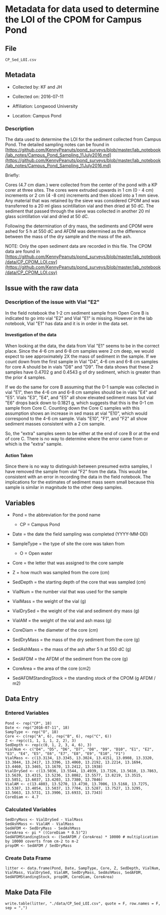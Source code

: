 # Metadata for data used to determine the LOI of the CPOM for Campus Pond

## File

`CP_Sed_LOI.csv`

## Metadata

* Collected by: KF and JH

* Collected on: 2016-07-11

* Affiliation: Longwood University

* Location: Campus Pond

### Description

The data used to determine the LOI for the sediment collected from Campus Pond. The detailed sampling notes can be found in [https://github.com/KennyPeanuts/pond_surveys/blob/master/lab_notebook/lab_notes/Campus_Pond_Sampling_11July2016.md](https://github.com/KennyPeanuts/pond_surveys/blob/master/lab_notebook/lab_notes/Campus_Pond_Sampling_11July2016.md)

Briefly:

Cores (4.7 cm diam.) were collected from the center of the pond with a KP corer at three sites. The cores were extruded upwards in 1 cm (0 - 4 cm) increments or 2 cm (4 -8 cm) increments and then sliced into a 1 mm sieve. Any material that was retained by the sieve was considered CPOM and was transferred to a 20 ml glass scintillation vial and then dried at 50 dC. The sediment that passed through the sieve was collected in another 20 ml glass scintillation vial and dried at 50 dC. 

Following the determination of dry mass, the sediments and CPOM were ashed for 5 h at 550 dC and AFDM was determined as the difference between the mass of the dry sample and the mass of the ash.

NOTE: Only the open sediment data are recorded in this file. The CPOM data are found in [https://github.com/KennyPeanuts/pond_surveys/blob/master/lab_notebook/data/CP_CPOM_LOI.csv](https://github.com/KennyPeanuts/pond_surveys/blob/master/lab_notebook/data/CP_CPOM_LOI.csv)

## Issue with the raw data
### Description of the issue with Vial "E2"

In the field notebook the 1-2 cm sediment sample from Open Core B is indicated to go into vial "E2" and Vial "E1" is missing.  However in the lab notebook, Vial "E1" has data and it is in order in the data set.

#### Investigation of the data

When looking at the data, the data from Vial "E1" seems to be in the correct place. Since the 4-6 cm and 6-8 cm samples were 2 cm deep, we would expect to see approximately 2X the mass of sediment in the sample.  If we count down from the first sample in Vial "D4", 4-6 cm and 6-8 cm samples for core A should be in vials "D8" and "D9".  The data shows that these 2 samples have 0.4702 g and 0.4543 g of dry sediment, which is greater than the prior 4 samples.

If we do the same for core B assuming that the 0-1 sample was collected in vial "E1", then the 4-6 cm and 6-8 cm samples should be in vials "E4" and "E5".  Vials "E3", "E4", and "E5" all show elevated sediment mass but vial "E6" drops back down to 0.1821 g, which suggests that this is the 0-1 cm sample from Core C.  Counting down the Core C samples with this assumption shows an increase in sed mass at vial "E10", which would correspond to the 4-6 cm sample.  Vials "E10", "F1", and "F2" all show sediment masses consistent with a 2 cm sample.

So, the "extra" samples seem to be either at the end of core B or at the end of core C.  There is no way to determine where the error came from or which is the "extra" sample. 

#### Action Taken

Since there is no way to distinguish between presumed extra samples, I have removed the sample from vial "F2" from the data.  This would be consistent with an error in recording the data in the field notebook.  The implications for the estimates of sediment mass seem small because this sample is similar in magnitude to the other deep samples.

## Variables

* Pond = the abbreviation for the pond name
  * CP = Campus Pond
  
* Date = the date the field sampling was completed (YYYY-MM-DD)

* SampleType = the type of site the core was taken from
  * O = Open water
  
* Core = the letter that was assigned to the core sample 

* Z = how much was sampled from the core (cm)

* SedDepth = the starting depth of the core that was sampled (cm) 

* VialNum = the number vial that was used for the sample

* VialMass = the weight of the vial (g)

* VialDrySed = the weight of the vial and sediment dry mass (g)

* VialAM = the weight of the vial and ash mass (g)

* CoreDiam = the diameter of the core (cm)

* SedDryMass = the mass of the dry sediment from the core (g)

* SedAshMass = the mass of the ash after 5 h at 550 dC (g)

* SedAFDM = the AFDM of the sediment from the core (g)

* CoreArea = the area of the core (cm2)

* SedAFDMStandingStock = the standing stock of the CPOM (g AFDM / m2)

## Data Entry
### Entered Variables 
    
    Pond <- rep("CP", 18)
    Date <- rep("2016-07-11", 18)
    SampType <- rep("O", 18)
    Core <- c(rep("A", 6), rep("B", 6), rep("C", 6))
    Z <- rep(c(1, 1, 1, 1, 2, 2), 3)
    SedDepth <- rep(c(0, 1, 2, 3, 4, 6), 3) 
    VialNum <- c("D4", "D5", "D6", "D7", "D8", "D9", "D10", "E1", "E2", "E3", "E4", "E5", "E6", "E7", "E8", "E9", "E10", "F1")
    VialMass <- c(13.3134, 13.3345, 13.3024, 13.4151, 13.0908, 13.3320, 13.3844, 13.2417, 13.3396, 13.4060, 13.2192, 13.2214, 13.1694, 13.4460, 13.3465, 13.1670, 13.2412, 13.1938)
    VialDrySed <- c(13.5036, 13.5544, 13.4939, 13.7326, 13.5610, 13.7863, 13.5639, 13.4315, 13.5236, 13.8082, 13.5577, 13.8219, 13.3515, 13.5851, 13.6037, 13.4203, 13.7380, 13.7846)
    VialAM <- c(13.4803, 13.5270, 13.4730, 13.7006, 13.5168, 13.7275, 13.5387, 13.4054, 13.5037, 13.7704, 13.5287, 13.7527, 13.3295, 13.5663, 13.5731, 13.3906, 13.6933, 13.7343)
    CoreDiam <- 4.7
   
### Calculated Variables 

    SedDryMass <- VialDrySed - VialMass
    SedAshMass <- VialAM - VialMass
    SedAFDM <- SedDryMass - SedAshMass
    CoreArea <- pi * ((CoreDiam * 0.5)^2) 
    SedAFDMStandingStock <- (SedAFDM / CoreArea) * 10000 # multiplication by 10000 coverts from cm-2 to m-2
    propOM <- SedAFDM / SedDryMass
    
### Create Data Frame
    
    litter <- data.frame(Pond, Date, SampType, Core, Z, SedDepth, VialNum, VialMass, VialDrySed, VialAM, SedDryMass, SedAshMass, SedAFDM, SedAFDMStandingStock, propOM, CoreDiam, CoreArea)
    
    
## Make Data File
    
    write.table(litter, "./data/CP_Sed_LOI.csv", quote = F, row.names = F, sep = ",")
    